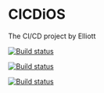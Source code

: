 # CICDiOS
The CI/CD project by Elliott

[![Build status](https://build.appcenter.ms/v0.1/apps/af304a96-bca1-42d4-8f6b-4f24b07604fa/branches/dev/badge)](https://appcenter.ms)

[![Build status](https://build.appcenter.ms/v0.1/apps/af304a96-bca1-42d4-8f6b-4f24b07604fa/branches/test/badge)](https://appcenter.ms)

[![Build status](https://build.appcenter.ms/v0.1/apps/af304a96-bca1-42d4-8f6b-4f24b07604fa/branches/master/badge)](https://appcenter.ms)
